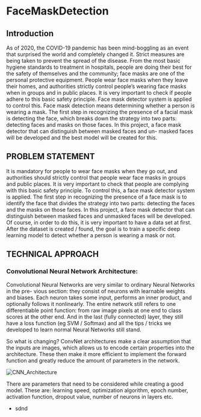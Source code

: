 # FaceMaskDetection

## Introduction
As of 2020, the COVID-19 pandemic has been mind-boggling as an event that surprised the world and completely changed it. Strict measures are being taken to prevent the spread of the disease. From the most basic hygiene standards to treatment in hospitals, people are doing their best for the safety of themselves and the community; face masks are one of the personal protective equipment. People wear face masks when they leave their homes, and authorities strictly control people’s wearing face masks when in groups and in public places. It is very important to check if people adhere to this basic safety principle. Face mask detector system is applied to control this. Face mask detection means determining whether a person is wearing a mask. The first step in recognizing the presence of a facial mask is detecting the face, which breaks down the strategy into two parts: detecting faces and masks on those faces.
In this project, a face mask detector that can distinguish between masked faces and un- masked faces will be developed and the best model will be created for this.

## PROBLEM STATEMENT
It is mandatory for people to wear face masks when they go out, and authorities should strictly control that people wear face masks in groups and public places. It is very important to check that people are complying with this basic safety principle. To control this, a face mask detector system is applied. The first step in recognizing the presence of a face mask is to identify the face that divides the strategy into two parts: detecting the faces and the masks on those faces.
In this project, a face mask detector that can distinguish between masked faces and unmasked faces will be developed.
Of course, in order to do this, it is very important to have a data set at first. After the dataset is created / found, the goal is to train a specific deep learning model to detect whether a person is wearing a mask or not.

## TECHNICAL APPROACH
### Convolutional Neural Network Architecture:
Convolutional Neural Networks are very similar to ordinary Neural Networks in the pre- vious section: they consist of neurons with learnable weights and biases. Each neuron takes some input, performs an inner product, and optionally follows it nonlinearly. The entire network still refers to one differentiable point function: from raw image pixels at one end to class scores at the other end. And in the last (fully connected) layer, they still have a loss function (eg SVM / Softmax) and all the tips / tricks we developed to learn normal Neural Networks still stand.

So what is changing? ConvNet architectures make a clear assumption that the inputs are images, which allows us to encode certain properties into the architecture. These then make it more efficient to implement the forward function and greatly reduce the amount of parameters in the network.

![CNN_Architecture](https://miro.medium.com/max/1462/1*tC3At10vx1SHqC88jUfNZA.png)

There are parameters that need to be considered while creating a good model. These are: learning speed, optimization algorithm, epoch number, activation function, dropout value, number of neurons in layers etc.

* sdnd
